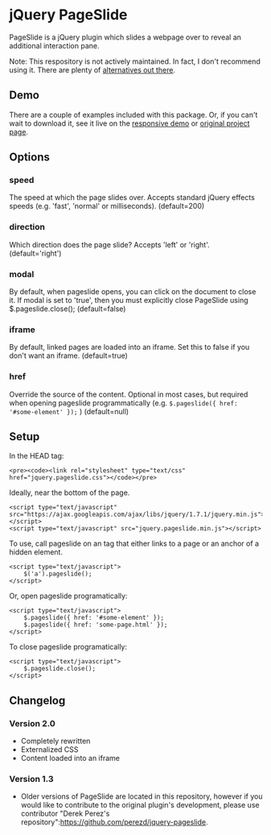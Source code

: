 # jQuery PageSlide

PageSlide is a jQuery plugin which slides a webpage over to reveal an additional interaction pane.

Note: This respository is not actively maintained. In fact, I don't recommend using it. There are plenty of [alternatives out there](http://www.unheap.com/section/navigation/drawer-responsive/).

## Demo

There are a couple of examples included with this package. Or, if you can't wait to download it, see it live on the [responsive demo](http://srobbin.github.com/jquery-pageslide) or [original project page](http://srobbin.com/jquery-plugins/pageslide/).

## Options

### speed

The speed at which the page slides over. Accepts standard jQuery effects speeds (e.g. 'fast', 'normal' or milliseconds). (default=200)

### direction

Which direction does the page slide? Accepts 'left' or 'right'. (default='right')

### modal

By default, when pageslide opens, you can click on the document to close it. If modal is set to 'true', then you must explicitly close PageSlide using $.pageslide.close(); (default=false)

### iframe

By default, linked pages are loaded into an iframe. Set this to false if you don't want an iframe. (default=true)

### href

Override the source of the content. Optional in most cases, but required when opening pageslide programmatically (e.g. <code>$.pageslide({ href: '#some-element' });</code> ) (default=null)

## Setup

In the HEAD tag:
```
<pre><code><link rel="stylesheet" type="text/css" href="jquery.pageslide.css"></code></pre>
```

Ideally, near the bottom of the page.
```
<script type="text/javascript" src="https://ajax.googleapis.com/ajax/libs/jquery/1.7.1/jquery.min.js"></script>
<script type="text/javascript" src="jquery.pageslide.min.js"></script>
```

To use, call pageslide on an <code><a></code> tag that either links to a page or an anchor of a hidden element.
```
<script type="text/javascript">
    $('a').pageslide();
</script>
```

Or, open pageslide programatically:
```
<script type="text/javascript">
    $.pageslide({ href: '#some-element' });
    $.pageslide({ href: 'some-page.html' });
</script>
```

To close pageslide programatically:
```
<script type="text/javascript">
    $.pageslide.close();
</script>
```

## Changelog

### Version 2.0

* Completely rewritten
* Externalized CSS
* Content loaded into an iframe

### Version 1.3

* Older versions of PageSlide are located in this repository, however if you would like to contribute to the original plugin's development, please use contributor "Derek Perez's repository":https://github.com/perezd/jquery-pageslide.
